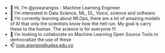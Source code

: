 - 👋 Hi, I’m @josearangos - Machine Learning Engineer
- 👀 I’m interested in Data Science, ML, DL, Voice, science and software.
- 🌱 I’m currently learning about MLOps, there are a lot of amazing models of AI that only the scientists know how the hell run. My goal is carry these to the human. The science is for everyone !!! 
- 💞️ I’m looking to collaborate on Machine Learning Open Source Tools to democratize the use of these
- 📫 jose.arangos@udea.edu.co

<!---
josearangos/josearangos is a ✨ special ✨ repository because its `README.md` (this file) appears on your GitHub profile.
You can click the Preview link to take a look at your changes.
--->
